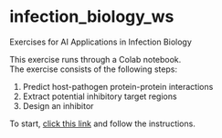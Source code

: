 # infection_biology_ws
Exercises for AI Applications in Infection Biology

This exercise runs through a Colab notebook. \
The exercise consists of the following steps: 
1. Predict host-pathogen protein-protein interactions
2. Extract potential inhibitory target regions
3. Design an inhibitor

To start, [click this link](https://colab.research.google.com/github/patrickbryant1/infection_biology_ws/blob/main/Infection_biology_ws.ipynb) and follow the instructions.
